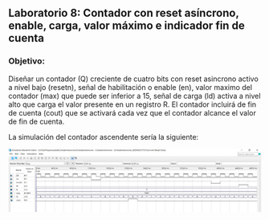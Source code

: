 ## Laboratorio 8: Contador con reset asíncrono, enable, carga, valor máximo e indicador fin de cuenta 
### Objetivo: 
Diseñar un contador (Q) creciente de cuatro bits con reset asincrono activo a nivel bajo (resetn), señal de habilitación o enable (en), valor maximo del contador (max) que puede ser inferior a 15, señal de carga (ld) activa a nivel alto que carga el valor presente en un registro R. El contador incluirá de fin de cuenta (cout) que se activará cada vez que el contador alcance el valor de fin de cuenta. 

La simulación del contador ascendente sería la siguiente:

![Texto alternativo](/Proyectos/lab8/img/simulacion.JPG)
